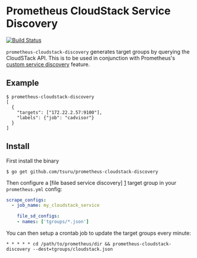 Prometheus CloudStack Service Discovery
=======================================

[![Build Status](https://travis-ci.org/tsuru/prometheus-cloudstack-discovery.png?branch=master)](https://travis-ci.org/tsuru/prometheus-cloudstack-discovery)

`prometheus-cloudstack-discovery` generates target groups by querying the
CloudSTack API. This is to be used in conjunction with Prometheus's
[custom service discovery][1] feature.

Example
-------

```
$ prometheus-cloudstack-discovery
[
  {
    "targets": ["172.22.2.57:9100"],
    "labels": {"job": "cadvisor"}
  }
]
```
Install
-------

First install the binary

```
$ go get github.com/tsuru/prometheus-cloudstack-discovery
```

Then configure a [file based service discovery] [1] target group in your
`prometheus.yml` config:

```yaml
scrape_configs:
  - job_name: my_cloudstack_service

    file_sd_configs:
    - names: ['tgroups/*.json']
```

You can then setup a crontab job to update the target groups every minute:

```
* * * * * cd /path/to/prometheus/dir && prometheus-cloudstack-discovery --dest=tgroups/cloudstack.json
```

[1]: http://prometheus.io/blog/2015/06/01/advanced-service-discovery/#custom-service-discovery "Custom Service Discovery"
